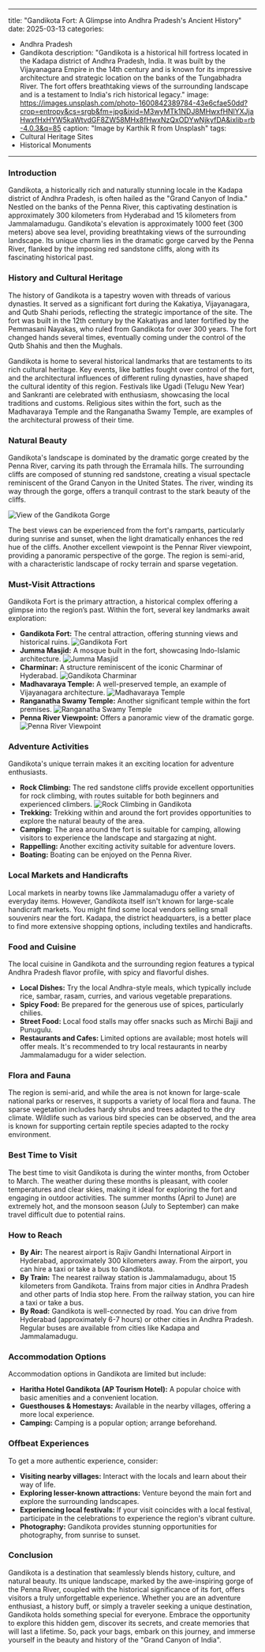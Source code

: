 
---
title: "Gandikota Fort: A Glimpse into Andhra Pradesh's Ancient History"
date: 2025-03-13
categories:
  - Andhra Pradesh
  - Gandikota
description: "Gandikota is a historical hill fortress located in the Kadapa district of Andhra Pradesh, India. It was built by the Vijayanagara Empire in the 14th century and is known for its impressive architecture and strategic location on the banks of the Tungabhadra River. The fort offers breathtaking views of the surrounding landscape and is a testament to India's rich historical legacy."
image: https://images.unsplash.com/photo-1600842389784-43e6cfae50dd?crop=entropy&cs=srgb&fm=jpg&ixid=M3wyMTk1NDJ8MHwxfHNlYXJjaHwxfHxHYW5kaWtvdGF8ZW58MHx8fHwxNzQxODYwNjkyfDA&ixlib=rb-4.0.3&q=85
caption: "Image by Karthik R from Unsplash"
tags: 
  - Cultural Heritage Sites
  - Historical Monuments
---


### **Introduction**

Gandikota, a historically rich and naturally stunning locale in the Kadapa district of Andhra Pradesh, is often hailed as the "Grand Canyon of India." Nestled on the banks of the Penna River, this captivating destination is approximately 300 kilometers from Hyderabad and 15 kilometers from Jammalamadugu. Gandikota's elevation is approximately 1000 feet (300 meters) above sea level, providing breathtaking views of the surrounding landscape. Its unique charm lies in the dramatic gorge carved by the Penna River, flanked by the imposing red sandstone cliffs, along with its fascinating historical past.

### **History and Cultural Heritage**

The history of Gandikota is a tapestry woven with threads of various dynasties. It served as a significant fort during the Kakatiya, Vijayanagara, and Qutb Shahi periods, reflecting the strategic importance of the site. The fort was built in the 12th century by the Kakatiyas and later fortified by the Pemmasani Nayakas, who ruled from Gandikota for over 300 years. The fort changed hands several times, eventually coming under the control of the Qutb Shahis and then the Mughals.

Gandikota is home to several historical landmarks that are testaments to its rich cultural heritage. Key events, like battles fought over control of the fort, and the architectural influences of different ruling dynasties, have shaped the cultural identity of this region. Festivals like Ugadi (Telugu New Year) and Sankranti are celebrated with enthusiasm, showcasing the local traditions and customs. Religious sites within the fort, such as the Madhavaraya Temple and the Ranganatha Swamy Temple, are examples of the architectural prowess of their time.

###  **Natural Beauty**

Gandikota's landscape is dominated by the dramatic gorge created by the Penna River, carving its path through the Erramala hills. The surrounding cliffs are composed of stunning red sandstone, creating a visual spectacle reminiscent of the Grand Canyon in the United States. The river, winding its way through the gorge, offers a tranquil contrast to the stark beauty of the cliffs.

<img src="placeholder_image_gandikota_gorge_view.jpg" alt="View of the Gandikota Gorge">

The best views can be experienced from the fort's ramparts, particularly during sunrise and sunset, when the light dramatically enhances the red hue of the cliffs. Another excellent viewpoint is the Pennar River viewpoint, providing a panoramic perspective of the gorge. The region is semi-arid, with a characteristic landscape of rocky terrain and sparse vegetation.

### **Must-Visit Attractions**

Gandikota Fort is the primary attraction, a historical complex offering a glimpse into the region’s past. Within the fort, several key landmarks await exploration:

*   **Gandikota Fort:** The central attraction, offering stunning views and historical ruins.
    <img src="placeholder_image_gandikota_fort.jpg" alt="Gandikota Fort">
*   **Jumma Masjid:** A mosque built in the fort, showcasing Indo-Islamic architecture.
    <img src="placeholder_image_jumma_masjid.jpg" alt="Jumma Masjid">
*   **Charminar:** A structure reminiscent of the iconic Charminar of Hyderabad.
    <img src="placeholder_image_gandikota_charminar.jpg" alt="Gandikota Charminar">
*   **Madhavaraya Temple:** A well-preserved temple, an example of Vijayanagara architecture.
    <img src="placeholder_image_madhavaraya_temple.jpg" alt="Madhavaraya Temple">
*   **Ranganatha Swamy Temple:** Another significant temple within the fort premises.
    <img src="placeholder_image_ranganatha_temple.jpg" alt="Ranganatha Swamy Temple">
*   **Penna River Viewpoint:** Offers a panoramic view of the dramatic gorge.
    <img src="placeholder_image_penna_river_viewpoint.jpg" alt="Penna River Viewpoint">

### **Adventure Activities**

Gandikota's unique terrain makes it an exciting location for adventure enthusiasts.

*   **Rock Climbing:** The red sandstone cliffs provide excellent opportunities for rock climbing, with routes suitable for both beginners and experienced climbers.
    <img src="placeholder_image_rock_climbing.jpg" alt="Rock Climbing in Gandikota">
*   **Trekking:** Trekking within and around the fort provides opportunities to explore the natural beauty of the area.
*   **Camping:** The area around the fort is suitable for camping, allowing visitors to experience the landscape and stargazing at night.
*   **Rappelling:** Another exciting activity suitable for adventure lovers.
*   **Boating:** Boating can be enjoyed on the Penna River.

### **Local Markets and Handicrafts**

Local markets in nearby towns like Jammalamadugu offer a variety of everyday items. However, Gandikota itself isn't known for large-scale handicraft markets. You might find some local vendors selling small souvenirs near the fort. Kadapa, the district headquarters, is a better place to find more extensive shopping options, including textiles and handicrafts.

### **Food and Cuisine**

The local cuisine in Gandikota and the surrounding region features a typical Andhra Pradesh flavor profile, with spicy and flavorful dishes.

*   **Local Dishes:** Try the local Andhra-style meals, which typically include rice, sambar, rasam, curries, and various vegetable preparations.
*   **Spicy Food:** Be prepared for the generous use of spices, particularly chilies.
*   **Street Food:** Local food stalls may offer snacks such as Mirchi Bajji and Punugulu.
*   **Restaurants and Cafes:** Limited options are available; most hotels will offer meals. It's recommended to try local restaurants in nearby Jammalamadugu for a wider selection.

### **Flora and Fauna**

The region is semi-arid, and while the area is not known for large-scale national parks or reserves, it supports a variety of local flora and fauna. The sparse vegetation includes hardy shrubs and trees adapted to the dry climate. Wildlife such as various bird species can be observed, and the area is known for supporting certain reptile species adapted to the rocky environment.

### **Best Time to Visit**

The best time to visit Gandikota is during the winter months, from October to March. The weather during these months is pleasant, with cooler temperatures and clear skies, making it ideal for exploring the fort and engaging in outdoor activities. The summer months (April to June) are extremely hot, and the monsoon season (July to September) can make travel difficult due to potential rains.

### **How to Reach**

*   **By Air:** The nearest airport is Rajiv Gandhi International Airport in Hyderabad, approximately 300 kilometers away. From the airport, you can hire a taxi or take a bus to Gandikota.
*   **By Train:** The nearest railway station is Jammalamadugu, about 15 kilometers from Gandikota. Trains from major cities in Andhra Pradesh and other parts of India stop here. From the railway station, you can hire a taxi or take a bus.
*   **By Road:** Gandikota is well-connected by road. You can drive from Hyderabad (approximately 6-7 hours) or other cities in Andhra Pradesh. Regular buses are available from cities like Kadapa and Jammalamadugu.

### **Accommodation Options**

Accommodation options in Gandikota are limited but include:

*   **Haritha Hotel Gandikota (AP Tourism Hotel):** A popular choice with basic amenities and a convenient location.
*   **Guesthouses & Homestays:** Available in the nearby villages, offering a more local experience.
*   **Camping:** Camping is a popular option; arrange beforehand.

### **Offbeat Experiences**

To get a more authentic experience, consider:

*   **Visiting nearby villages:** Interact with the locals and learn about their way of life.
*   **Exploring lesser-known attractions:** Venture beyond the main fort and explore the surrounding landscapes.
*   **Experiencing local festivals:** If your visit coincides with a local festival, participate in the celebrations to experience the region's vibrant culture.
*   **Photography:** Gandikota provides stunning opportunities for photography, from sunrise to sunset.

### **Conclusion**

Gandikota is a destination that seamlessly blends history, culture, and natural beauty. Its unique landscape, marked by the awe-inspiring gorge of the Penna River, coupled with the historical significance of its fort, offers visitors a truly unforgettable experience. Whether you are an adventure enthusiast, a history buff, or simply a traveler seeking a unique destination, Gandikota holds something special for everyone. Embrace the opportunity to explore this hidden gem, discover its secrets, and create memories that will last a lifetime. So, pack your bags, embark on this journey, and immerse yourself in the beauty and history of the "Grand Canyon of India".


